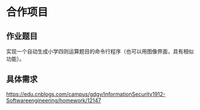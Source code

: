 # 合作项目

## 作业题目

实现一个自动生成小学四则运算题目的命令行程序（也可以用图像界面，具有相似功能）。

## 具体需求

https://edu.cnblogs.com/campus/gdgy/InformationSecurity1912-Softwareengineering/homework/12147

